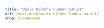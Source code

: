 ```yaml
---
title: "Uncle Hilde's Lumber Outlet"
url: /merrimack/uncle-hildes-lumber-outlet/
shop: Eisenwaren
---
```

